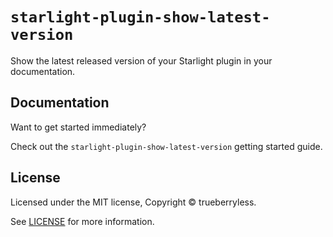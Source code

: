 # `starlight-plugin-show-latest-version`

Show the latest released version of your Starlight plugin in your documentation.

## Documentation

Want to get started immediately?

Check out the `starlight-plugin-show-latest-version` getting started guide.

## License

Licensed under the MIT license, Copyright © trueberryless.

See [LICENSE](/LICENSE) for more information.
